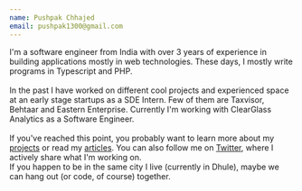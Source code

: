 ```yaml
---
name: Pushpak Chhajed
email: pushpak1300@gmail.com
---
```


I'm a software engineer from India with over 3 years of
experience in building applications mostly in web technologies.
These days, I mostly write programs in Typescript and PHP.
<br />
<br />
In the past I have worked on different cool projects and
experienced space at an early stage startups as a
<span class="font-medium text-gray-700 dark:text-gray-50">SDE Intern</span>. Few
of them are
<span class="font-medium text-gray-700 dark:text-gray-50">Taxvisor</span>,
<span class="font-medium text-gray-700 dark:text-gray-50">Behtaar</span> and <span class="font-medium text-gray-700 dark:text-gray-50">Eastern Enterprise</span>.
Currently I'm working with
<span class="font-medium text-gray-700 dark:text-gray-50">ClearGlass Analytics</span>
as a Software Engineer.
<br />
<br />
If you've reached this point, you probably want to learn more
about my
<a href="/projects" class="font-medium text-gray-700 dark:text-gray-100 underline">projects</a>
or read my
<a href="https://dev.to/pushpak1300" rel="noopener" target="_blank" class="font-medium text-gray-700 dark:text-gray-100 underline">articles</a>. You can also follow me on
<a href="https://twitter.com/pushpak1300" rel="noopener" target="\_blank" class="font-medium text-gray-700 dark:text-gray-50 underline">Twitter</a>, where I actively share what I'm working on. <br />
If you happen to be in the same city I live (currently in
Dhule), maybe we can hang out (or code, of course) together.
